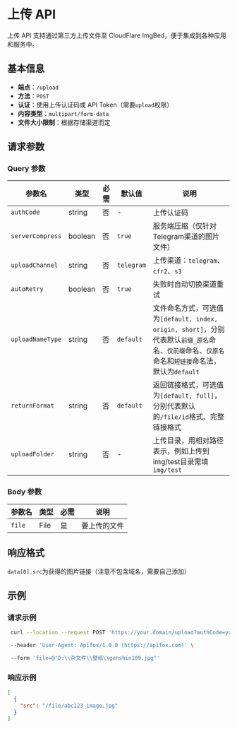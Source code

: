 # 上传 API

上传 API 支持通过第三方上传文件至 CloudFlare ImgBed，便于集成到各种应用和服务中。

## 基本信息

- **端点**：`/upload`
- **方法**：`POST`
- **认证**：使用上传认证码或 API Token（需要`upload`权限）
- **内容类型**：`multipart/form-data`
- **文件大小限制**：根据存储渠道而定

## 请求参数

### Query 参数

| 参数名           | 类型    | 必需 | 默认值     | 说明                                                                                                                                              |
| ---------------- | ------- | ---- | ---------- | ------------------------------------------------------------------------------------------------------------------------------------------------- |
| `authCode`       | string  | 否   | -          | 上传认证码                                                                                                                                        |
| `serverCompress` | boolean | 否   | `true`     | 服务端压缩（仅针对Telegram渠道的图片文件）                                                                                                        |
| `uploadChannel`  | string  | 否   | `telegram` | 上传渠道：`telegram`、`cfr2`、`s3`                                                                                                                |
| `autoRetry`      | boolean | 否   | `true`     | 失败时自动切换渠道重试                                                                                                                            |
| `uploadNameType` | string  | 否   | `default`  | 文件命名方式，可选值为`[default, index, origin, short]`，分别代表默认`前缀_原名`命名、`仅前缀`命名、`仅原名`命名和`短链接`命名法，默认为`default` |
| `returnFormat`   | string  | 否   | `default`  | 返回链接格式，可选值为`[default, full]`，分别代表默认的`/file/id`格式、完整链接格式                                                               |
| `uploadFolder`   | string  | 否   | -          | 上传目录，用相对路径表示，例如上传到img/test目录需填`img/test`                                                                                    |

### Body 参数

| 参数名 | 类型 | 必需 | 说明         |
| ------ | ---- | ---- | ------------ |
| `file` | File | 是   | 要上传的文件 |

## 响应格式

`data[0].src`为获得的图片链接（注意不包含域名，需要自己添加）

## 示例

### 请求示例

```bash
 curl --location --request POST 'https://your.domain/upload?authCode=your_authCode' \

 --header 'User-Agent: Apifox/1.0.0 (https://apifox.com)' \

 --form 'file=@"D:\\杂文件\\壁纸\\genshin109.jpg"'
```

### 响应示例

```json
[
  {
    "src": "/file/abc123_image.jpg"
  }
]
```
